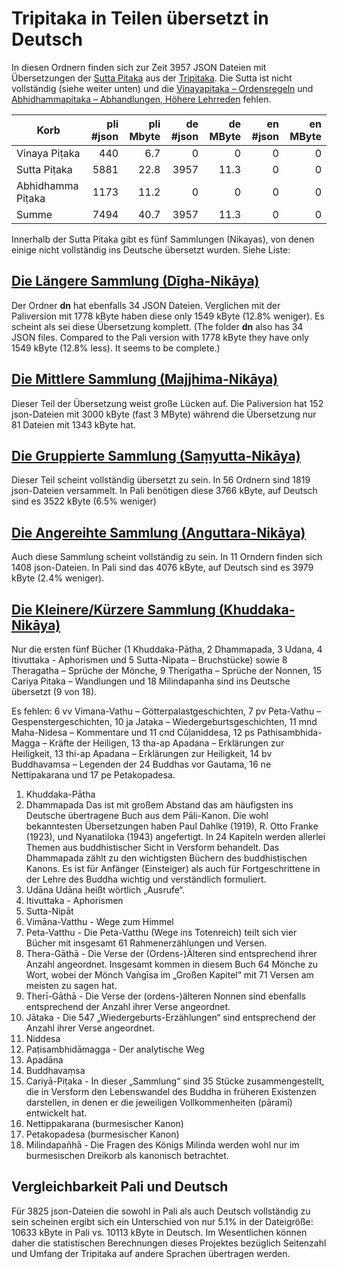 # Tripitaka in Teilen übersetzt in Deutsch

In diesen Ordnern finden sich zur Zeit 3957 JSON Dateien mit Übersetzungen der [Sutta Pitaka](https://de.wikipedia.org/wiki/Suttapitaka) aus der [Tripitaka](https://de.wikipedia.org/wiki/Pali-Kanon). Die Sutta ist nicht vollständig (siehe weiter unten) und die [Vinayapitaka – Ordensregeln](https://de.wikipedia.org/wiki/Vinayapitaka) und [Abhidhammapitaka – Abhandlungen, Höhere Lehrreden](https://de.wikipedia.org/wiki/Abhidhammapitaka) fehlen.

| Korb              | pli #json | pli Mbyte | de #json | de MByte | en #json | en MByte |
|-------------------|----------:|----------:|---------:|---------:|---------:|---------:|
| Vinaya Piṭaka     |       440 |       6.7 |        0 |        0 |        0 |        0 |
| Sutta Piṭaka      |      5881 |      22.8 |     3957 |     11.3 |        0 |        0 |
| Abhidhamma Piṭaka |      1173 |      11.2 |        0 |        0 |        0 |        0 |
| Summe             |      7494 |      40.7 |     3957 |     11.3 |        0 |        0 |

Innerhalb der Sutta Pitaka gibt es fünf Sammlungen (Nikayas), von denen einige nicht vollständig ins Deutsche übersetzt wurden. Siehe Liste:

## [Die Längere Sammlung (Dīgha-Nikāya)](https://de.wikipedia.org/wiki/Digha-Nikaya)

Der Ordner __dn__ hat ebenfalls 34 JSON Dateien. Verglichen mit der Paliversion mit 1778 kByte haben diese only 1549 kByte (12.8% weniger). Es scheint als sei diese Übersetzung komplett. (The folder __dn__ also has 34 JSON files. Compared to the Pali version with 1778 kByte they have only 1549 kByte (12.8% less). It seems to be complete.)

## [Die Mittlere Sammlung (Majjhima-Nikāya)](https://de.wikipedia.org/wiki/Majjhima-Nikaya)

Dieser Teil der Übersetzung weist große Lücken auf. Die Paliversion hat 152 json-Dateien mit 3000 kByte (fast 3 MByte) während die Übersetzung nur 81 Dateien mit 1343 kByte hat.

## [Die Gruppierte Sammlung (Saṃyutta-Nikāya)](https://de.wikipedia.org/wiki/Samyutta-Nikaya)

Dieser Teil scheint vollständig übersetzt zu sein. In 56 Ordnern sind 1819 json-Dateien versammelt. In Pali benötigen diese 3766 kByte, auf Deutsch sind es 3522 kByte (6.5% weniger)

## [Die Angereihte Sammlung (Anguttara-Nikāya)](https://de.wikipedia.org/wiki/Anguttara-Nikaya)

Auch diese Sammlung scheint vollständig zu sein. In 11 Orndern finden sich 1408 json-Dateien. In Pali sind das 4076 kByte, auf Deutsch sind es 3979 kByte (2.4% weniger).

## [Die Kleinere/Kürzere Sammlung (Khuddaka-Nikāya)](https://de.wikipedia.org/wiki/Khuddaka-Nikaya)

Nur die ersten fünf Bücher (1 Khuddaka-Pātha, 2 Dhammapada, 3 Udana, 4 Itivuttaka - Aphorismen und 5 Sutta-Nipata – Bruchstücke) sowie 8 Theragatha – Sprüche der Mönche, 9 Therígatha – Sprüche der Nonnen, 15 Cariya Pitaka – Wandlungen und 18 Milindapanha sind ins Deutsche übersetzt (9 von 18). 

Es fehlen: 6 vv Vimana-Vathu – Götterpalastgeschichten, 7 pv Peta-Vathu – Gespenstergeschichten, 10 ja Jataka – Wiedergeburtsgeschichten, 11 mnd	Maha-Nidesa – Kommentare und 11	cnd	Cūḷaniddesa, 12 ps Pathisambhida-Magga – Kräfte der Heiligen, 13 tha-ap	Apadana – Erklärungen zur Heiligkeit, 13 thi-ap	Apadana – Erklärungen zur Heiligkeit, 14 bv	Buddhavamsa – Legenden der 24 Buddhas vor Gautama, 16 ne	Nettipakarana und 17 pe	Petakopadesa.

1.	Khuddaka-Pātha
2.	Dhammapada	Das ist mit großem Abstand das am häufigsten ins Deutsche übertragene Buch aus dem Pāli-Kanon. Die wohl bekanntesten Übersetzungen haben Paul Dahlke (1919), R. Otto Franke (1923), und Nyanatiloka (1943) angefertigt. In 24 Kapiteln werden allerlei Themen aus buddhistischer Sicht in Versform behandelt. Das Dhammapada zählt zu den wichtigsten Büchern des buddhistischen Kanons. Es ist für Anfänger (Einsteiger) als auch für Fortgeschrittene in der Lehre des Buddha wichtig und verständlich formuliert.
3.	Udāna	Udāna heißt wörtlich „Ausrufe“. 
4.	Itivuttaka - Aphorismen
5.	Sutta-Nipāt
6. Vimāna-Vatthu	- Wege zum Himmel
7. Peta-Vatthu	- Die Peta-Vatthu (Wege ins Totenreich) teilt sich vier Bücher mit insgesamt 61 Rahmenerzählungen und Versen. 
8. Thera-Gāthā	- Die Verse der (Ordens-)Älteren sind entsprechend ihrer Anzahl angeordnet. Insgesamt kommen in diesem Buch 64 Mönche zu Wort, wobei der Mönch Vaṅgīsa im „Großen Kapitel“ mit 71 Versen am meisten zu sagen hat.
9.	Therī-Gāthā	- Die Verse der (ordens-)älteren Nonnen sind ebenfalls entsprechend der Anzahl ihrer Verse angeordnet.
10. Jātaka - Die 547 „Wiedergeburts-Erzählungen“ sind entsprechend der Anzahl ihrer Verse angeordnet. 
11. Niddesa	
12. Paṭisambhidāmagga - Der analytische Weg
13. Apadāna
14. Buddhavaṃsa
15. Cariyā-Piṭaka - In dieser „Sammlung“ sind 35 Stücke zusammengestellt, die in Versform den Lebenswandel des Buddha in früheren Existenzen darstellen, in denen er die jeweiligen Vollkommenheiten (pāramī) entwickelt hat.
16. Nettippakarana (burmesischer Kanon)
17. Petakopadesa (burmesischer Kanon)
18. Milindapañhā - Die Fragen des Königs Milinda werden wohl nur im burmesischen Dreikorb als kanonisch betrachtet.

## Vergleichbarkeit Pali und Deutsch

Für 3825 json-Dateien die sowohl in Pali als auch Deutsch vollständig zu sein scheinen ergibt sich ein Unterschied von nur 5.1% in der Dateigröße: 10633 kByte in Pali vs. 10113 kByte in Deutsch. Im Wesentlichen können daher die statistischen Berechnungen dieses Projektes bezüglich Seitenzahl und Umfang der Tripitaka auf andere Sprachen übertragen werden.



